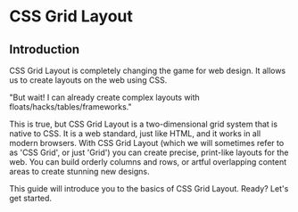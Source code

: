 # CSS Grid Layout
## Introduction

CSS Grid Layout is completely changing the game for web design. It allows us to create layouts on the web using CSS. 

"But wait! I can already create complex layouts with floats/hacks/tables/frameworks."

This is true, but CSS Grid Layout is a two-dimensional grid system that is native to CSS. It is a web standard, just like HTML, and it works in all modern browsers. With CSS Grid Layout (which we will sometimes refer to as 'CSS Grid', or just 'Grid') you can create precise, print-like layouts for the web. You can build orderly columns and rows, or artful overlapping content areas to create stunning new designs. 

This guide will introduce you to the basics of CSS Grid Layout. Ready? Let's get started.